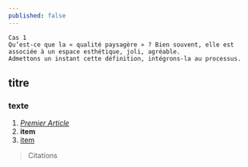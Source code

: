 ```yaml
---
published: false
---
```



	Cas 1
	Qu’est-ce que la « qualité paysagère » ? Bien souvent, elle est associée à un espace esthétique, joli, agréable. 
	Admettons un instant cette définition, intégrons-la au processus.

## titre

### texte

1. _[Premier Article](//2015/12/28/premier-article/)_
2. **item**
3. [item](http://google.fr)


> Citations
